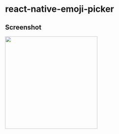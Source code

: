 # react-native-emoji-picker

## Screenshot

<img src="https://i.imgur.com/RZYfeOv.png" width="300px" />
